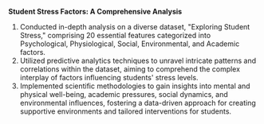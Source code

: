 **Student Stress Factors: A Comprehensive Analysis**

1) Conducted in-depth analysis on a diverse dataset, "Exploring Student Stress," comprising 20 essential features categorized into Psychological, Physiological, Social, Environmental, and Academic factors.
2) Utilized predictive analytics techniques to unravel intricate patterns and correlations within the dataset, aiming to comprehend the complex interplay of factors influencing students' stress levels.
3) Implemented scientific methodologies to gain insights into mental and physical well-being, academic pressures, social dynamics, and environmental influences, fostering a data-driven approach for creating supportive environments and tailored interventions for students.
